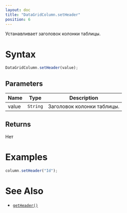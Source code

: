 ```yaml
---
layout: doc
title: "DataGridColumn.setHeader"
position: 6
---
```


Устанавливает заголовок колонки таблицы.

# Syntax

```js
DataGridColumn.setHeader(value);
```

## Parameters

|Name|Type|Description|
|----|----|-----------|
|value|`String`|Заголовок колонки таблицы.|

## Returns

Нет

# Examples

```js
column.setHeader("Id");
```

# See Also

* [`getHeader()`](../DataGridColumn.getHeader/)
